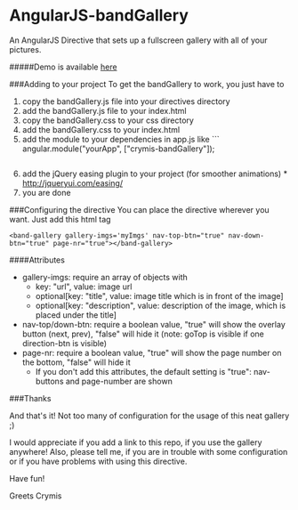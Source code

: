 AngularJS-bandGallery
=====================

An AngularJS Directive that sets up a fullscreen gallery with all of your pictures.

#####Demo is available [here]

###Adding to your project
To get the bandGallery to work, you just have to

  1. copy the bandGallery.js file into your directives directory
  2. add the bandGallery.js file to your index.html
  3. copy the bandGallery.css to your css directory
  4. add the bandGallery.css to your index.html
  5. add the module to your dependencies in app.js like
    ```
      angular.module("yourApp", ["crymis-bandGallery"]);
     ```
  6. add the jQuery easing plugin to your project (for smoother animations)
    * http://jqueryui.com/easing/
  7. you are done
  
###Configuring the directive
You can place the directive wherever you want.
Just add this html tag
```
<band-gallery gallery-imgs='myImgs' nav-top-btn="true" nav-down-btn="true" page-nr="true"></band-gallery>
```

####Attributes
- gallery-imgs: require an array of objects with
  * key: "url", value: image url
  * optional[key: "title", value: image title which is in front of the image]
  * optional[key: "description", value: description of the image, which is placed under the title]
- nav-top/down-btn: require a boolean value, "true" will show the overlay button (next, prev), "false" will hide it (note: goTop is visible if one direction-btn is visible)
- page-nr: require a boolean value, "true" will show the page number on the bottom, "false" will hide it
  * If you don't add this attributes, the default setting is "true": nav-buttons and page-number are shown

###Thanks

And that's it! Not too many of configuration for the usage of this neat gallery ;)

I would appreciate if you add a link to this repo, if you use the gallery anywhere!
Also, please tell me, if you are in trouble with some configuration or if you have problems with using this directive.

Have fun!

Greets
Crymis


[here]: http://crymis.github.io/AngularJS-bandGallery-demo/#/
